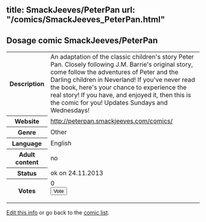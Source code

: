 title: SmackJeeves/PeterPan
url: "/comics/SmackJeeves_PeterPan.html"
---
Dosage comic SmackJeeves/PeterPan
-----------------------------------------

<p id="msg"></p>
<script type="text/javascript">
if (window.location.search === '?edit_info_mail=sent_ok') {
  var elem = document.getElementById("msg");
  elem.innerHTML = 'Edited information sucessfully sent for review, which is usually done daily. Thanks!';
  elem.className = 'ok';
}
</script>
<table class="comicinfo">
<tr>
<th>Description</th><td>An adaptation of the classic children's story Peter Pan. Closely following J.M. Barrie's original story, come follow the adventures of Peter and the Darling children in Neverland! If you've never read the book, here's your chance to experience the real story! If you have, and enjoyed it, then this is the comic for you! Updates Sundays and Wednesdays!</td>
</tr>
<tr>
<th>Website</th><td><a href="http://peterpan.smackjeeves.com/comics/">http://peterpan.smackjeeves.com/comics/</a></td>
</tr>
<tr>
<th>Genre</th><td>Other</td>
</tr>
<tr>
<th>Language</th><td>English</td>
</tr>
<tr>
<th>Adult content</th><td>no</td>
</tr>
<tr>
<th>Status</th><td>ok on 24.11.2013</td>
</tr>
<tr>
<th>Votes</th><td>0
<form action="http://gaecounter.appspot.com/count/" method="POST">
<input name="name" type="hidden" value="SmackJeeves_PeterPan"/>
<input name="uid" type="hidden" id="voteuid" value=""/>
<input type="submit" value="Vote"/>
</form>
</td>
</tr>
</table>
<script type="text/javascript">
var ua = navigator.userAgent;
document.getElementById("voteuid").value = ua.replace(/[^a-zA-Z0-9\._:]/g , "_");;
</script>

[Edit this info](SmackJeeves_PeterPan_edit.html) or go back to the [comic list](../comic-index.html).
